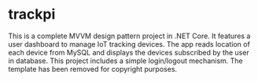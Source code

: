 # trackpi
This is a complete MVVM design pattern project in .NET Core.
It features a user dashboard to manage IoT tracking devices. 
The app reads location of each device from MySQL and displays the devices subscribed by the user in database.
This project includes a simple login/logout mechanism.
The template has been removed for copyright purposes.
